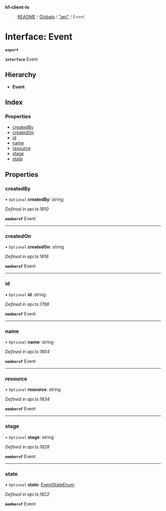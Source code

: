 **h1-client-ts**

> [README](../README.md) / [Globals](../globals.md) / ["api"](../modules/_api_.md) / Event

# Interface: Event

**`export`** 

**`interface`** Event

## Hierarchy

* **Event**

## Index

### Properties

* [createdBy](_api_.event.md#createdby)
* [createdOn](_api_.event.md#createdon)
* [id](_api_.event.md#id)
* [name](_api_.event.md#name)
* [resource](_api_.event.md#resource)
* [stage](_api_.event.md#stage)
* [state](_api_.event.md#state)

## Properties

### createdBy

• `Optional` **createdBy**: string

*Defined in api.ts:1810*

**`memberof`** Event

___

### createdOn

• `Optional` **createdOn**: string

*Defined in api.ts:1816*

**`memberof`** Event

___

### id

• `Optional` **id**: string

*Defined in api.ts:1798*

**`memberof`** Event

___

### name

• `Optional` **name**: string

*Defined in api.ts:1804*

**`memberof`** Event

___

### resource

• `Optional` **resource**: string

*Defined in api.ts:1834*

**`memberof`** Event

___

### stage

• `Optional` **stage**: string

*Defined in api.ts:1828*

**`memberof`** Event

___

### state

• `Optional` **state**: [EventStateEnum](../enums/_api_.eventstateenum.md)

*Defined in api.ts:1822*

**`memberof`** Event
